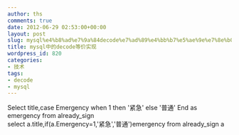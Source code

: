 ```yaml
---
author: ths
comments: true
date: 2012-06-29 02:53:00+00:00
layout: post
slug: mysql%e4%b8%ad%e7%9a%84decode%e7%ad%89%e4%bb%b7%e5%ae%9e%e7%8e%b0
title: mysql中的decode等价实现
wordpress_id: 820
categories:
- 技术
tags:
- decode
- mysql
---
```


Select title,case Emergency when 1 then '紧急' else '普通' End as emergency from already_sign  
select a.title,if(a.Emergency=1,'紧急','普通')emergency from already_sign a



